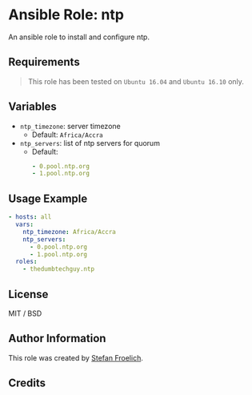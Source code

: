 # Ansible Role: ntp

An ansible role to install and configure ntp.

## Requirements

> This role has been tested on `Ubuntu 16.04` and `Ubuntu 16.10` only.

## Variables

- `ntp_timezone`: server timezone
  - Default: `Africa/Accra`
- `ntp_servers`: list of ntp servers for quorum
  - Default:
    ```yaml
    - 0.pool.ntp.org
    - 1.pool.ntp.org
    ```

## Usage Example

```yaml
- hosts: all
  vars:
    ntp_timezone: Africa/Accra
    ntp_servers:
      - 0.pool.ntp.org
      - 1.pool.ntp.org
  roles:
    - thedumbtechguy.ntp
```


## License

MIT / BSD

## Author Information

This role was created by [Stefan Froelich](https://thedumbtechguy.blogspot.com/).

## Credits